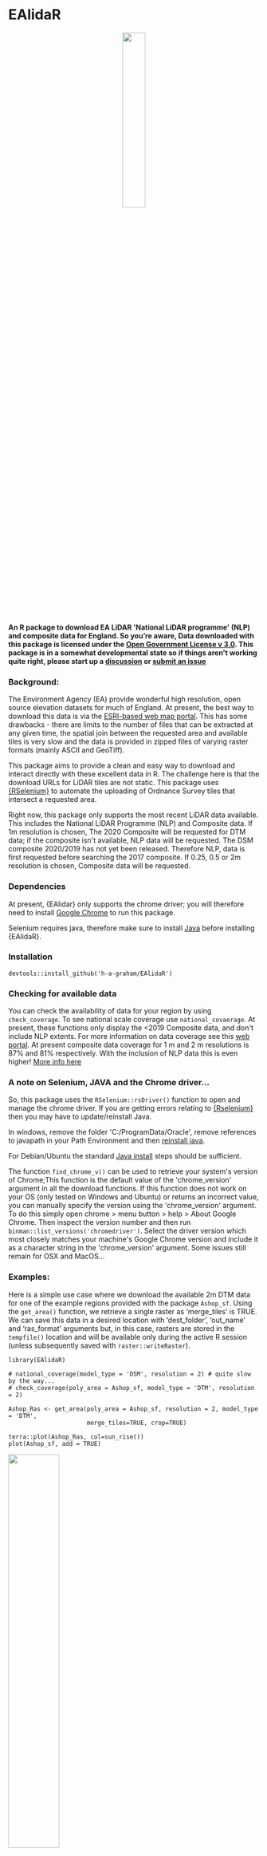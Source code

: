 
# EAlidaR

<p align="center">
<img src="/man/figures/HexLogov1.png" width="30%">
</p>

**An R package to download EA LiDAR 'National LiDAR programme' (NLP) and 
composite data for England. So you’re aware, Data downloaded with this package 
is licensed under the 
[Open Government License v 3.0](https://www.nationalarchives.gov.uk/doc/open-government-licence/version/3/).
This package is in a somewhat developmental state so if things aren't working 
quite right, please start up a 
[discussion](https://github.com/h-a-graham/EAlidaR/discussions) or 
[submit an issue](https://github.com/h-a-graham/EAlidaR/issues)**


### Background:

The Environment Agency (EA) provide wonderful high resolution, open 
source elevation datasets for much of England. At present, the best way 
to download this data is via the 
[ESRI-based web map portal](https://environment.data.gov.uk/DefraDataDownload/?Mode=survey). 
This has some drawbacks - there are limits to the number of files 
that can be extracted at any given time, the spatial join between the 
requested area and available tiles is very slow and the data is provided 
in zipped files of varying raster formats (mainly ASCII and GeoTiff). 

This package aims to provide a clean and easy way to download and interact 
directly with these excellent data in R. The challenge here is that the 
download URLs for LiDAR tiles are not static. 
This package uses [{RSelenium}](https://github.com/ropensci/RSelenium) 
to automate the uploading of Ordnance Survey tiles that intersect a requested 
area.

Right now, this package only supports the most recent LiDAR data 
available. This includes the National LiDAR Programme (NLP) and 
Composite data. If 1m resolution is chosen, The 2020 Composite will be 
requested for DTM data; if the composite isn't available, NLP data will be 
requested. The DSM composite 2020/2019 has not yet been released. Therefore NLP, 
data is first requested before searching the 2017 composite. If 0.25, 0.5 or 2m 
resolution is chosen, Composite data will be requested. 

### Dependencies
At present, {EAlidar} only supports the chrome driver; you will therefore need 
to install [Google Chrome](https://www.google.com/chrome/) to run this package.

Selenium requires java, therefore make sure to install 
[Java](https://www.java.com/en/download/) before installing {EAlidaR}.

### Installation

`devtools::install_github('h-a-graham/EAlidaR')`

### Checking for available data

You can check the availability of data for your region by using 
`check_coverage`. To see national scale coverage use `national_covaerage`. At 
present, these functions only display the <2019 Composite data, and don't 
include NLP extents. For more information on data coverage see this 
[web portal](https://environment.maps.arcgis.com/apps/webappviewer/index.html?id=f765c2a97d644f08927d5cd5abe58d87).
At present composite data coverage for 1 m and 2 m resolutions is 87% and 81% 
respectively. With the inclusion of NLP data this is even higher! 
[More info here](https://experience.arcgis.com/experience/753ad2ebd3554fa696885b8c366c3049/page/page_16/?views=view_23)

### A note on Selenium, JAVA and the Chrome driver...

So, this package uses the `RSelenium::rsDriver()` function to open and manage 
the chrome driver. If you are getting errors relating to 
[{Rselenium}](https://github.com/ropensci/RSelenium) then you may have to 
update/reinstall Java. 

In windows, remove the folder 'C:/ProgramData/Oracle', remove references to 
javapath in your Path Environment and then 
[reinstall java](https://www.java.com/en/download/). 

For Debian/Ubuntu the standard 
[Java install](https://ubuntu.com/tutorials/install-jre#2-installing-openjre) 
steps should be sufficient.

The function `find_chrome_v()` can be used to retrieve your system's version of 
Chrome;This function is the default value of the 'chrome_version' argument in 
all the download functions. If this function does not work on your OS (only 
tested on Windows and Ubuntu) or returns an incorrect value, you can manually 
specify the version using the 'chrome_version' argument. To do this simply open 
chrome > menu button > help > About Google Chrome. Then inspect the version 
number and then run `binman::list_versions('chromedriver')`. Select the driver 
version which most closely matches your machine's Google Chrome version and 
include it as a character string in the 'chrome_version' argument. Some issues 
still remain for OSX and MacOS...


### Examples:

Here is a simple use case where we download the available 2m DTM data
for one of the example regions provided with the package `Ashop_sf`.
Using the `get_area()` function, we retrieve a single raster as ‘merge_tiles’ is
TRUE. We can save this data in a desired location with ‘dest_folder’,
‘out_name’ and ‘ras_format’ arguments but, in this case, rasters are
stored in the `tempfile()` location and will be available only during
the active R session (unless subsequently saved with
`raster::writeRaster`).

    library(EAlidaR)

    # national_coverage(model_type = 'DSM', resolution = 2) # quite slow by the way...
    # check_coverage(poly_area = Ashop_sf, model_type = 'DTM', resolution = 2) 
    
    Ashop_Ras <- get_area(poly_area = Ashop_sf, resolution = 2, model_type = 'DTM', 
                          merge_tiles=TRUE, crop=TRUE)
    
    terra::plot(Ashop_Ras, col=sun_rise())
    plot(Ashop_sf, add = TRUE)

<p float="center">
<img src="/man/figures/AshopMap.png" width="45%">
</p>

Alternatively, the functions `get_OS_tile_5km()` and `get_OS_tile_10km()` allow 
the users to specify 5 or 10m Ordnance Survey (OS) tile name(s) as a vector:

    NY20nw <- get_OS_tile_5km(OS_5km_tile = c('NY20nw','NY10ne)', resolution = 1, model_type = 'DTM')

    NY20 <- get_OS_tile_10km(OS_10km_tile = 'NY20', resolution = 1, model_type = 'DTM')

To download data around a specific location use `get_from_xy()`. The XY 
coordinates must be provided in OSGB/British National Grid (Lat, Long) format:

    Scafell_Peak <- get_from_xy(xy=c(321555, 507208), radius = 500, resolution = 1, model_type = 'DSM')

## Some Extras...

And just to really show off how great this data is, here are some 3D
examples with the brilliant [{rayshader} package](https://github.com/tylermorganwall/rayshader). 

First let’s try out the Ashop Valley data we downloaded previously. Note that multicore is set
to TRUE, in these examples, as they are quite large rasters - set to
FALSE if you don’t want to use multiprocessing.

    library(rayshader)
    
    AshopMat = raster_to_matrix(raster::raster(Ashop_Ras)) 
    
    AshopMat %>%
      sphere_shade(texture = "imhof1") %>%
      add_shadow(ray_shade(AshopMat, zscale = 1, multicore =TRUE), 0.3) %>%
      add_shadow(ambient_shade(AshopMat, multicore=TRUE), 0) %>%
      plot_3d(AshopMat, zscale = 1.5, fov = 60, theta = 45, phi = 20, windowsize = c(1000, 800), zoom = 0.2,
              solid = FALSE)
    
    Sys.sleep(0.2)
    render_depth(focus = 0.7, focallength = 70, clear = TRUE)

![Ashop Rayshader Example](/man/figures/AshopRayshade.png)


In some parts of England you can download \<1m resolution data - here is an 
example using the for the City of London using the `get_from_xy()` function

    CoL <- get_from_xy(xy=c(532489 , 181358), radius = 500, resolution=0.5, model_type = 'DSM')

    CoL_Mat = raster_to_matrix(raster::raster(CoL))
    
    CoL_Mat %>%
      sphere_shade(texture = "bw") %>%
      add_shadow(ray_shade(CoL_Mat, zscale = 1, multicore =TRUE), 0.3) %>%
      add_shadow(ambient_shade(CoL_Mat, multicore=TRUE), 0.1) %>%
      plot_3d(CoL_Mat, zscale = 1, fov = 60, theta = 20, phi = 30, windowsize = c(1000, 800), zoom = 0.3,
              solid = FALSE)
    
    Sys.sleep(0.2)
    render_depth(focus = 0.7, focallength = 70, clear = TRUE)

![City of London Example](/man/figures/CoLRayshade.png)
